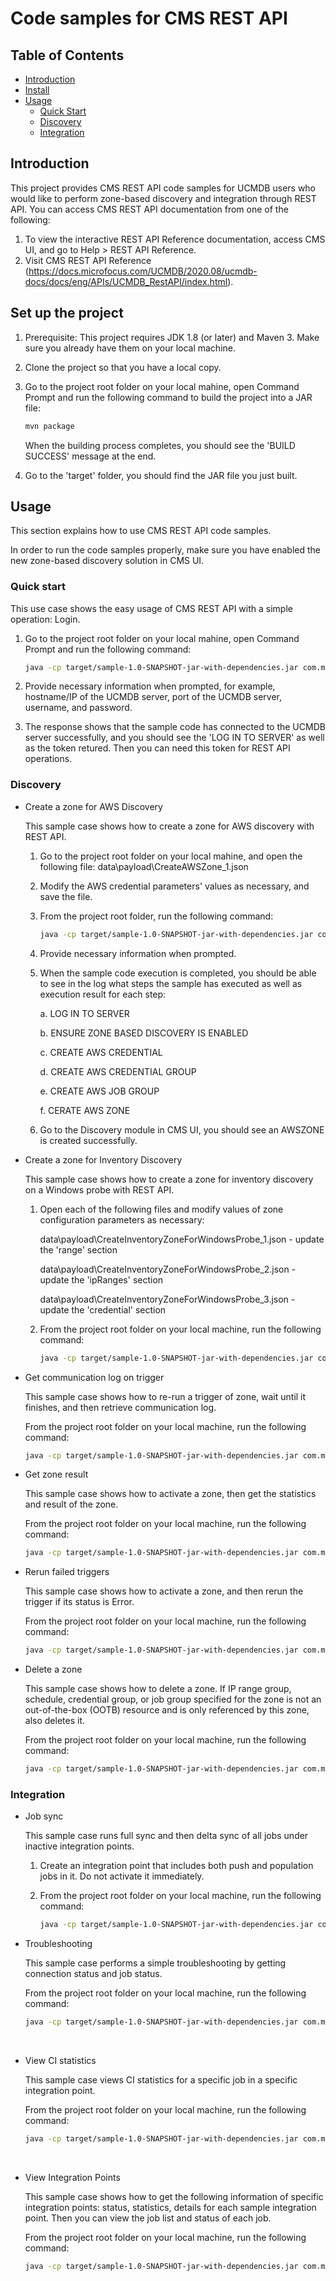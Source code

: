 # Code samples for CMS REST API

## Table of Contents

- [Introduction](#introduction)
- [Install](#install)
- [Usage](#usage)
	- [Quick Start](#quick-start)
	- [Discovery](#discovery)
	- [Integration](#integration)

## Introduction

This project provides CMS REST API code samples for UCMDB users who would like to perform zone-based discovery and integration through REST API. 
You can access CMS REST API documentation from one of the following:
1. To view the interactive REST API Reference documentation, access CMS UI, and go to Help > REST API Reference.
2. Visit CMS REST API Reference (https://docs.microfocus.com/UCMDB/2020.08/ucmdb-docs/docs/eng/APIs/UCMDB_RestAPI/index.html). 



## Set up the project

1. Prerequisite: This project requires JDK 1.8 (or later) and Maven 3. 
   Make sure you already have them on your local machine. 
   
2. Clone the project so that you have a local copy. 

3. Go to the project root folder on your local mahine, open Command Prompt and run the following command to build the project into a JAR file:

   ```sh
   mvn package
   ```
   When the building process completes, you should see the 'BUILD SUCCESS' message at the end.
   
4. Go to the 'target' folder, you should find the JAR file you just built.



## Usage

This section explains how to use CMS REST API code samples. 

In order to run the code samples properly, make sure you have enabled the new zone-based discovery solution in CMS UI.

### Quick start

This use case shows the easy usage of CMS REST API with a simple operation: Login. 

1. Go to the project root folder on your local mahine, open Command Prompt and run the following command:

   ```sh
   java -cp target/sample-1.0-SNAPSHOT-jar-with-dependencies.jar com.microfocus.ucmdb.rest.sample.quickstart.LogInToUCMDB
   ```
2. Provide necessary information when prompted, for example, hostname/IP of the UCMDB server, port of the UCMDB server, username, and password.
3. The response shows that the sample code has connected to the UCMDB server successfully, and you should see the 'LOG IN TO SERVER' as well as the token retured. 
   Then you can need this token for REST API operations.


### Discovery
* Create a zone for AWS Discovery  

  This sample case shows how to create a zone for AWS discovery with REST API.  
  
  1. Go to the project root folder on your local mahine, and open the following file: 
     data\payload\CreateAWSZone_1.json
     
  2. Modify the AWS credential parameters' values as necessary, and save the file.
  
  3. From the project root folder, run the following command:
  
     ```sh
     java -cp target/sample-1.0-SNAPSHOT-jar-with-dependencies.jar com.microfocus.ucmdb.rest.sample.discovery.CreateAWSZone
     ```
  4. Provide necessary information when prompted.
  
  5. When the sample code execution is completed, you should be able to see in the log what steps the sample has executed as well as execution result for each step: 
  
     a. LOG IN TO SERVER
     
     b. ENSURE ZONE BASED DISCOVERY IS ENABLED
     
     c. CREATE AWS CREDENTIAL
     
     d. CREATE AWS CREDENTIAL GROUP
     
     e. CREATE AWS JOB GROUP
     
     f. CERATE AWS ZONE
     
  6. Go to the Discovery module in CMS UI, you should see an AWSZONE is created successfully.  
  
    

* Create a zone for Inventory Discovery  

  This sample case shows how to create a zone for inventory discovery on a Windows probe with REST API.
  
  1. Open each of the following files and modify values of zone configuration parameters as necessary:

     data\payload\CreateInventoryZoneForWindowsProbe_1.json - update the 'range' section

     data\payload\CreateInventoryZoneForWindowsProbe_2.json - update the 'ipRanges' section

     data\payload\CreateInventoryZoneForWindowsProbe_3.json - update the 'credential' section

  2. From the project root folder on your local machine, run the following command:
    
     ```sh
     java -cp target/sample-1.0-SNAPSHOT-jar-with-dependencies.jar com.microfocus.ucmdb.rest.sample.discovery.CreateInventoryZoneForWindowsProbe
     ```


* Get communication log on trigger 

  This sample case shows how to re-run a trigger of zone, wait until it finishes, and then retrieve communication log.

  From the project root folder on your local machine, run the following command:

  ```sh
  java -cp target/sample-1.0-SNAPSHOT-jar-with-dependencies.jar com.microfocus.ucmdb.rest.sample.discovery.GetComlogOnTrigger
  ```

  

* Get zone result  

  This sample case shows how to activate a zone, then get the statistics and result of the zone.

  From the project root folder on your local machine, run the following command:

  ```sh
  java -cp target/sample-1.0-SNAPSHOT-jar-with-dependencies.jar com.microfocus.ucmdb.rest.sample.discovery.GetZoneResult
  ```

  

* Rerun failed triggers  

  This sample case shows how to activate a zone, and then rerun the trigger if its status is Error. 

  From the project root folder on your local machine, run the following command:

  ```sh
  java -cp target/sample-1.0-SNAPSHOT-jar-with-dependencies.jar com.microfocus.ucmdb.rest.sample.discovery.RerunFailedTriggers
  ```

    

* Delete a zone  
  
  This sample case shows how to delete a zone. If IP range group, schedule, credential group, or job group specified for the zone is not an out-of-the-box (OOTB) resource and is only referenced by this zone, also deletes it.

  From the project root folder on your local machine, run the following command:
  
  ```sh
  java -cp target/sample-1.0-SNAPSHOT-jar-with-dependencies.jar com.microfocus.ucmdb.rest.sample.discovery.DeleteZoneWithAllReference
  ```

  

### Integration

* Job sync  

  This sample case runs full sync and then delta sync of all jobs under inactive integration points.
  
  1. Create an integration point that includes both push and population jobs in it. Do not activate it immediately.
  
  2. From the project root folder on your local machine, run the following command:
    
     ```sh
     java -cp target/sample-1.0-SNAPSHOT-jar-with-dependencies.jar com.microfocus.ucmdb.rest.sample.integration.JobSyncScenarioSample
     ```



* Troubleshooting  
  
  This sample case performs a simple troubleshooting by getting connection status and job status.
    
  From the project root folder on your local machine, run the following command:
  
  ```sh
  java -cp target/sample-1.0-SNAPSHOT-jar-with-dependencies.jar com.microfocus.ucmdb.rest.sample.integration.SimpleTroubleshootingScenarioSample
  ```


​    
* View CI statistics  

  This sample case views CI statistics for a specific job in a specific integration point.
    
  From the project root folder on your local machine, run the following command:
  
  ```sh
  java -cp target/sample-1.0-SNAPSHOT-jar-with-dependencies.jar com.microfocus.ucmdb.rest.sample.integration.ViewCIStatisticsScenarioSample
  ```


​    
* View Integration Points  

  This sample case shows how to get the following information of specific integration points: status, statistics, details for each sample integration point. Then you can view the job list and status of each job.
    
  From the project root folder on your local machine, run the following command:
    
  ```sh
  java -cp target/sample-1.0-SNAPSHOT-jar-with-dependencies.jar com.microfocus.ucmdb.rest.sample.integration.ViewIntegrationPointsScenarioSample
  ```

​    

